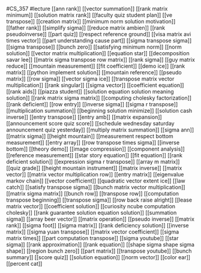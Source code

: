 #CS_357
#lecture
[[ann rank]]
[[vector summation]]
[[rank matrix minimum]]
[[solution matrix rank]]
[[faculty quiz student plan]]
[[ve transpose]]
[[creation matrix]]
[[minimum norm solution motivation]]
[[father rank]]
[[simplify sigma]]
[[reduce matrix ambien]]
[[rank pseudoinverse]]
[[part quiz]]
[[respect reference ground]]
[[visa matrix avi times vector]]
[[part understanding cause part]]
[[sigma transpose sigma]]
[[sigma transpose]]
[[bunch zero]]
[[satisfying minimum norm]]
[[norm solution]]
[[vector matrix multiplication]]
[[equation star]]
[[decomposition savar lee]]
[[matrix sigma transpose row matrix]]
[[rank sigma]]
[[guy matrix reduce]]
[[mountain measurement]]
[[fit coefficient]]
[[demo ice]]
[[rank matrix]]
[[python implement solution]]
[[mountain reference]]
[[pseudo matrix]]
[[row sigma]]
[[vector sigma ice]]
[[transpose matrix vector multiplication]]
[[rank singular]]
[[sigma vector]]
[[coefficient equation]]
[[rank aids]]
[[piazza student]]
[[solution equation solution meaning solution]]
[[rank matrix sigma matrix]]
[[computing cholesky factorization]]
[[rank deficient]]
[[row entry]]
[[inverse sigma]]
[[sigma r transpose]]
[[multiplication summation]]
[[beginning solution minimize]]
[[solution cash inverse]]
[[entry transpose]]
[[entry amb]]
[[matrix expansion]]
[[announcement score quiz score]]
[[schedule wednesday saturday announcement quiz yesterday]]
[[multiply matrix summation]]
[[sigma ann]]
[[matrix sigma]]
[[height mountain]]
[[measurement respect bottom measurement]]
[[entry array]]
[[row transpose times sigma]]
[[inverse bottom]]
[[theory demo]]
[[image compression]]
[[component analysis]]
[[reference measurement]]
[[star story equation]]
[[fit equation]]
[[rank deficient solution]]
[[expression sigma r transpose]]
[[array m matrix]]
[[quiz grade]]
[[height mountain instrument]]
[[matrix inverse]]
[[matrix vector]]
[[matrix vector multiplication row]]
[[entry matrix]]
[[eigenvalue markov chain]]
[[vector coefficient]]
[[quadratic vector extent ice]]
[[law catch]]
[[satisfy transpose sigma]]
[[bunch matrix vector multiplication]]
[[matrix sigma matrix]]
[[bunch row]]
[[transpose row]]
[[computation transpose beginning]]
[[transpose sigma]]
[[row back raise alright]]
[[lease matrix vector]]
[[coefficient solution]]
[[curiosity ncube computation cholesky]]
[[rank guarantee solution equation solution]]
[[summation sigma]]
[[array beer vector]]
[[matrix operation]]
[[pseudo inverse]]
[[matrix rank]]
[[sigma foot]]
[[sigma matrix]]
[[rank deficiency solution]]
[[inverse matrix]]
[[sigma yuan transpose]]
[[matrix vector coefficient]]
[[sigma matrix times]]
[[part computation transpose]]
[[sigma youtube]]
[[star sigma]]
[[rank approximation]]
[[rank equation]]
[[shape sigma shape sigma shape]]
[[region bunch zero]]
[[part matrix]]
[[transpose youtube]]
[[bunch summary]]
[[score quiz]]
[[solution equation]]
[[norm vector]]
[[color ear]]
[[percent cat]]
